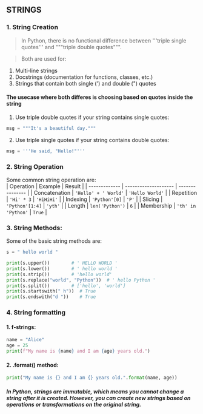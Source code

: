 ## STRINGS

### 1. String Creation
> In Python, there is no functional difference between '''triple single quotes''' and """triple double quotes""".<br>

> Both are used for:<br>
1. Multi-line strings
2. Docstrings (documentation for functions, classes, etc.)
3. Strings that contain both single (') and double (") quotes

#### The usecase where both differes is choosing based on quotes inside the string
1. Use triple double quotes if your string contains single quotes:
```python
msg = """It's a beautiful day."""
```
2. Use triple single quotes if your string contains double quotes:
```python
msg = '''He said, "Hello!"'''
```

### 2. String Operation
Some common string operation are:<br>
| Operation     | Example              | Result          |
| ------------- | -------------------- | --------------- |
| Concatenation | `'Hello' + ' World'` | `'Hello World'` |
| Repetition    | `'Hi' * 3`           | `'HiHiHi'`      |
| Indexing      | `'Python'[0]`        | `'P'`           |
| Slicing       | `'Python'[1:4]`      | `'yth'`         |
| Length        | `len('Python')`      | `6`             |
| Membership    | `'th' in 'Python'`   | `True`          |

### 3. String Methods:
Some of the basic string methods are:
```python
s = " hello world "

print(s.upper())        # ' HELLO WORLD '
print(s.lower())        # ' hello world '
print(s.strip())        # 'hello world'
print(s.replace("world", "Python"))  # ' hello Python '
print(s.split())        # ['hello', 'world']
print(s.startswith(" h"))  # True
print(s.endswith("d "))    # True
```

### 4. String formatting

#### 1. f-strings:
```python
name = "Alice"
age = 25
print(f"My name is {name} and I am {age} years old.")
```
#### 2. .format() method:
```python
print("My name is {} and I am {} years old.".format(name, age))
```

##### In Python, strings are immutable, which means you cannot change a string after it is created. However, you can create new strings based on operations or transformations on the original string.